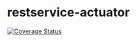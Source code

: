 # restservice-actuator

[![Coverage Status](https://coveralls.io/repos/pchaitu/restservice-actuator/badge.svg)](https://coveralls.io/r/pchaitu/restservice-actuator)
